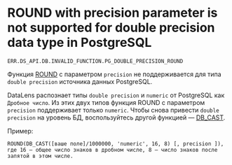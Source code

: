 # ROUND with precision parameter is not supported for double precision data type in PostgreSQL

`ERR.DS_API.DB.INVALID_FUNCTION.PG_DOUBLE_PRECISION_ROUND`

Функция [ROUND](../../function-ref/ROUND.md) с параметром `precision` не поддерживается для типа `double precision` источника данных PostgreSQL.

DataLens распознает типы `double precision` и `numeric` от PostgreSQL как `Дробное число`. Из этих двух типов функция ROUND с параметром `precision` поддерживает только `numeric`.  Чтобы снова привести `double precision` на уровень БД, воспользуйтесь другой функцией — [DB_CAST](../../function-ref/DB_CAST.md).

Пример:

```
ROUND(DB_CAST([ваше поле]/1000000, 'numeric', 16, 8) [, precision ]), где 16 — общее число знаков в дробном числе, 8 — число знаков после запятой в этом числе.
```
